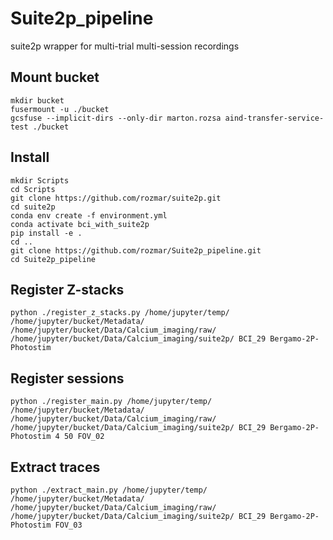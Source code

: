 # Suite2p_pipeline
suite2p wrapper for multi-trial multi-session recordings
## Mount bucket
```
mkdir bucket
fusermount -u ./bucket
gcsfuse --implicit-dirs --only-dir marton.rozsa aind-transfer-service-test ./bucket
```

## Install
```
mkdir Scripts
cd Scripts
git clone https://github.com/rozmar/suite2p.git
cd suite2p
conda env create -f environment.yml
conda activate bci_with_suite2p
pip install -e .
cd ..
git clone https://github.com/rozmar/Suite2p_pipeline.git
cd Suite2p_pipeline 

```

## Register Z-stacks

```
python ./register_z_stacks.py /home/jupyter/temp/ /home/jupyter/bucket/Metadata/ /home/jupyter/bucket/Data/Calcium_imaging/raw/ /home/jupyter/bucket/Data/Calcium_imaging/suite2p/ BCI_29 Bergamo-2P-Photostim 
```

## Register sessions
```
python ./register_main.py /home/jupyter/temp/ /home/jupyter/bucket/Metadata/ /home/jupyter/bucket/Data/Calcium_imaging/raw/ /home/jupyter/bucket/Data/Calcium_imaging/suite2p/ BCI_29 Bergamo-2P-Photostim 4 50 FOV_02
```

## Extract traces
```
python ./extract_main.py /home/jupyter/temp/ /home/jupyter/bucket/Metadata/ /home/jupyter/bucket/Data/Calcium_imaging/raw/ /home/jupyter/bucket/Data/Calcium_imaging/suite2p/ BCI_29 Bergamo-2P-Photostim FOV_03
```
